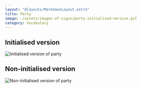 ```yaml
---
layout: "@layouts/MarkdownLayout.astro"
title: Party
image: ./assets/images-of-signs/party-initialised-version.gif
category: Vocabulary
---
```


## Initialised version

![Initialised version of party](@signs/party-initialised-version.gif)

## Non-initialised version

![Non-initialised version of party](@signs/party-non-initialised-version.gif)
